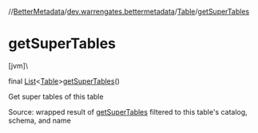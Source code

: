 //[BetterMetadata](../../../index.md)/[dev.warrengates.bettermetadata](../index.md)/[Table](index.md)/[getSuperTables](get-super-tables.md)

# getSuperTables

[jvm]\

final [List](https://docs.oracle.com/javase/8/docs/api/java/util/List.html)&lt;[Table](index.md)&gt;[getSuperTables](get-super-tables.md)()

Get super tables of this table

Source: wrapped result of [getSuperTables](https://docs.oracle.com/en/java/javase/17/docs/api/java.sql/java/sql/DatabaseMetaData.html#getSuperTables(java.lang.String,java.lang.String,java.lang.String)) filtered to this table's catalog, schema, and name
